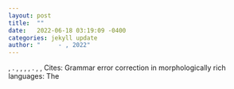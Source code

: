 ```yaml
---
layout: post
title:  ""
date:   2022-06-18 03:19:09 -0400
categories: jekyll update
author: "     - , 2022"
---
```

 , . , , , , . , ,   Cites: Grammar error correction in morphologically rich languages: The